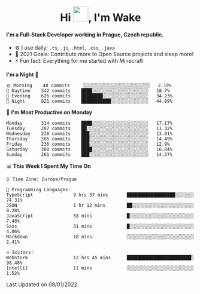 <h1 align="center">Hi <img src="https://raw.githubusercontent.com/MrWakeCZ/MrWakeCZ/master/Hi.gif" width="40px" />, I'm Wake</h1>

#### I'm a Full-Stack Developer working in Prague, Czech republic.
- ⚙️ I use daily: `.ts`, `.js`, `.html`, `.css`, `.java`
- 🥅 2021 Goals: Contribute more to Open Source projects and sleep more!
- ⚡ Fun fact: Everything for me started with Minecraft

<!--START_SECTION:waka-->
**I'm a Night 🦉** 

```text
🌞 Morning    40 commits     ░░░░░░░░░░░░░░░░░░░░░░░░░   2.19% 
🌆 Daytime    342 commits    ████░░░░░░░░░░░░░░░░░░░░░   18.7% 
🌃 Evening    626 commits    ████████░░░░░░░░░░░░░░░░░   34.23% 
🌙 Night      821 commits    ███████████░░░░░░░░░░░░░░   44.89%

```
📅 **I'm Most Productive on Monday** 

```text
Monday       314 commits    ████░░░░░░░░░░░░░░░░░░░░░   17.17% 
Tuesday      207 commits    ██░░░░░░░░░░░░░░░░░░░░░░░   11.32% 
Wednesday    238 commits    ███░░░░░░░░░░░░░░░░░░░░░░   13.01% 
Thursday     265 commits    ███░░░░░░░░░░░░░░░░░░░░░░   14.49% 
Friday       236 commits    ███░░░░░░░░░░░░░░░░░░░░░░   12.9% 
Saturday     308 commits    ████░░░░░░░░░░░░░░░░░░░░░   16.84% 
Sunday       261 commits    ███░░░░░░░░░░░░░░░░░░░░░░   14.27%

```


📊 **This Week I Spent My Time On** 

```text
⌚︎ Time Zone: Europe/Prague

💬 Programming Languages: 
TypeScript               9 hrs 37 mins       ██████████████████░░░░░░░   74.31% 
JSON                     1 hr 12 mins        ██░░░░░░░░░░░░░░░░░░░░░░░   9.28% 
JavaScript               58 mins             █░░░░░░░░░░░░░░░░░░░░░░░░   7.48% 
Sass                     31 mins             █░░░░░░░░░░░░░░░░░░░░░░░░   4.06% 
Markdown                 18 mins             ░░░░░░░░░░░░░░░░░░░░░░░░░   2.41%

🔥 Editors: 
WebStorm                 12 hrs 45 mins      ████████████████████████░   98.48% 
IntelliJ                 11 mins             ░░░░░░░░░░░░░░░░░░░░░░░░░   1.52%

```


 Last Updated on 08/01/2022
<!--END_SECTION:waka-->
